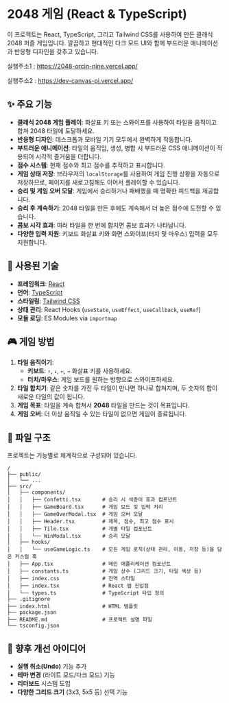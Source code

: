 
# 2048 게임 (React & TypeScript)

이 프로젝트는 React, TypeScript, 그리고 Tailwind CSS를 사용하여 만든 클래식 2048 퍼즐 게임입니다. 깔끔하고 현대적인 다크 모드 UI와 함께 부드러운 애니메이션과 반응형 디자인을 갖추고 있습니다.

실행주소1 : https://2048-orcin-nine.vercel.app/

실행주소2 : https://dev-canvas-pi.vercel.app/

## ✨ 주요 기능

- **클래식 2048 게임 플레이**: 화살표 키 또는 스와이프를 사용하여 타일을 움직이고 합쳐 2048 타일에 도달하세요.
- **반응형 디자인**: 데스크톱과 모바일 기기 모두에서 완벽하게 작동합니다.
- **부드러운 애니메이션**: 타일의 움직임, 생성, 병합 시 부드러운 CSS 애니메이션이 적용되어 시각적 즐거움을 더합니다.
- **점수 시스템**: 현재 점수와 최고 점수를 추적하고 표시합니다.
- **게임 상태 저장**: 브라우저의 `localStorage`를 사용하여 게임 진행 상황을 자동으로 저장하므로, 페이지를 새로고침해도 이어서 플레이할 수 있습니다.
- **승리 및 게임 오버 모달**: 게임에서 승리하거나 패배했을 때 명확한 피드백을 제공합니다.
- **승리 후 계속하기**: 2048 타일을 만든 후에도 계속해서 더 높은 점수에 도전할 수 있습니다.
- **콤보 시각 효과**: 여러 타일을 한 번에 합치면 콤보 효과가 나타납니다.
- **다양한 입력 지원**: 키보드 화살표 키와 화면 스와이프(터치 및 마우스) 입력을 모두 지원합니다.

## 🚀 사용된 기술

- **프레임워크**: [React](https://reactjs.org/)
- **언어**: [TypeScript](https://www.typescriptlang.org/)
- **스타일링**: [Tailwind CSS](https://tailwindcss.com/)
- **상태 관리**: React Hooks (`useState`, `useEffect`, `useCallback`, `useRef`)
- **모듈 로딩**: ES Modules via `importmap`

## 🎮 게임 방법

1.  **타일 움직이기**:
    -   **키보드**: `↑`, `↓`, `←`, `→` 화살표 키를 사용하세요.
    -   **터치/마우스**: 게임 보드를 원하는 방향으로 스와이프하세요.
2.  **타일 합치기**: 같은 숫자를 가진 두 타일이 만나면 하나로 합쳐지며, 두 숫자의 합이 새로운 타일의 값이 됩니다.
3.  **게임 목표**: 타일을 계속 합쳐서 **2048** 타일을 만드는 것이 목표입니다.
4.  **게임 오버**: 더 이상 움직일 수 있는 타일이 없으면 게임이 종료됩니다.

## 📁 파일 구조

프로젝트는 기능별로 체계적으로 구성되어 있습니다.

```
/
├── public/
│   └── ...
├── src/
│   ├── components/
│   │   ├── Confetti.tsx       # 승리 시 색종이 효과 컴포넌트
│   │   ├── GameBoard.tsx      # 게임 보드 및 입력 처리
│   │   ├── GameOverModal.tsx  # 게임 오버 모달
│   │   ├── Header.tsx         # 제목, 점수, 최고 점수 표시
│   │   ├── Tile.tsx           # 개별 타일 컴포넌트
│   │   └── WinModal.tsx       # 승리 모달
│   ├── hooks/
│   │   └── useGameLogic.ts    # 모든 게임 로직(상태 관리, 이동, 저장 등)을 담은 커스텀 훅
│   ├── App.tsx                # 메인 애플리케이션 컴포넌트
│   ├── constants.ts           # 게임 상수 (그리드 크기, 타일 색상 등)
│   ├── index.css              # 전역 스타일
│   ├── index.tsx              # React 앱 진입점
│   └── types.ts               # TypeScript 타입 정의
├── .gitignore
├── index.html                 # HTML 템플릿
├── package.json
├── README.md                  # 프로젝트 설명 파일
└── tsconfig.json
```

## 🔧 향후 개선 아이디어

- **실행 취소(Undo)** 기능 추가
- **테마 변경** (라이트 모드/다크 모드) 기능
- **리더보드** 시스템 도입
- **다양한 그리드 크기** (3x3, 5x5 등) 선택 기능
